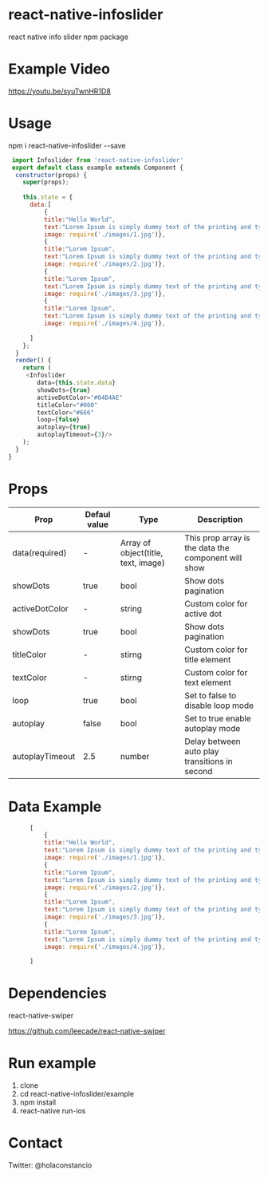 # react-native-infoslider
react native info slider npm package
# Example Video
https://youtu.be/syuTwnHR1D8
# Usage
npm i react-native-infoslider --save

```javascript
 import Infoslider from 'react-native-infoslider'
 export default class example extends Component {
  constructor(props) {
    super(props);
  
    this.state = {
      data:[
          {
          title:"Hello World", 
          text:"Lorem Ipsum is simply dummy text of the printing and typesetting industry. Lorem Ipsum has been the industrys standard",
          image: require('./images/1.jpg')},
          {
          title:"Lorem Ipsum", 
          text:"Lorem Ipsum is simply dummy text of the printing and typesetting industry. Lorem Ipsum has been the industrys standard",
          image: require('./images/2.jpg')},
          {
          title:"Lorem Ipsum", 
          text:"Lorem Ipsum is simply dummy text of the printing and typesetting industry. Lorem Ipsum has been the industrys standard",
          image: require('./images/3.jpg')},
          {
          title:"Lorem Ipsum", 
          text:"Lorem Ipsum is simply dummy text of the printing and typesetting industry. Lorem Ipsum has been the industrys standard",
          image: require('./images/4.jpg')},
          
      ]
    };
  }
  render() {
    return (
     <Infoslider 
        data={this.state.data} 
        showDots={true} 
        activeDotColor="#04B4AE" 
        titleColor="#000" 
        textColor="#666" 
        loop={false} 
        autoplay={true} 
        autoplayTimeout={3}/>
    );
  }
}
 ```
 # Props
 | Prop|Defaul value|Type|Description|
 | ---      | ---       | ---      | ---       |
| data(required)|-|Array of object(title, text, image)|This prop array is the data the component will show|
| showDots|true|bool|Show dots pagination|
| activeDotColor| - |string|Custom color for active dot|
| showDots|true|bool|Show dots pagination|
| titleColor| - |stirng|Custom color for title element|
| textColor| - |stirng|Custom color for text element|
| loop| true |bool|Set to false to disable loop mode|
| autoplay| false |bool|Set to true enable autoplay mode|
| autoplayTimeout| 2.5 |number|Delay between auto play transitions in second|
# Data Example

```js
      [
          {
          title:"Hello World", 
          text:"Lorem Ipsum is simply dummy text of the printing and typesetting industry. Lorem Ipsum has been the industrys standard",
          image: require('./images/1.jpg')},
          {
          title:"Lorem Ipsum", 
          text:"Lorem Ipsum is simply dummy text of the printing and typesetting industry. Lorem Ipsum has been the industrys standard",
          image: require('./images/2.jpg')},
          {
          title:"Lorem Ipsum", 
          text:"Lorem Ipsum is simply dummy text of the printing and typesetting industry. Lorem Ipsum has been the industrys standard",
          image: require('./images/3.jpg')},
          {
          title:"Lorem Ipsum", 
          text:"Lorem Ipsum is simply dummy text of the printing and typesetting industry. Lorem Ipsum has been the industrys standard",
          image: require('./images/4.jpg')},
          
      ]
```
# Dependencies

react-native-swiper

https://github.com/leecade/react-native-swiper

# Run example

1. clone
2. cd react-native-infoslider/example
3. npm install
4. react-native run-ios

# Contact

Twitter: @holaconstancio
